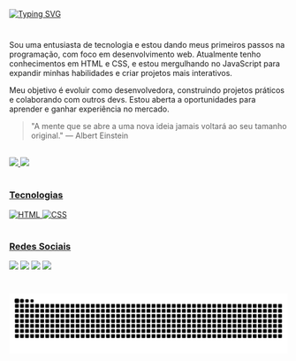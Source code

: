<a href="https://git.io/typing-svg">
  <img src="https://readme-typing-svg.demolab.com?font=Poppins&weight=600&size=20&pause=1000&color=ff64da&vCenter=true&random=false&width=524&lines=Oii,+eu+me+chamo+Waleska!" alt="Typing SVG">
</a>

#

<p>Sou uma entusiasta de tecnologia e estou dando meus primeiros passos na programação, com foco em desenvolvimento web. Atualmente tenho conhecimentos em HTML e CSS, e estou mergulhando no JavaScript para expandir minhas habilidades e criar projetos mais interativos.</p>

<p>Meu objetivo é evoluir como desenvolvedora, construindo projetos práticos e colaborando com outros devs. Estou aberta a oportunidades para aprender e ganhar experiência no mercado.</p>

> "A mente que se abre a uma nova ideia jamais voltará ao seu tamanho original." — Albert Einstein

<br>

<div>
  <a href="https://github.com/walesmalta">
  <img height="160em" src="https://github-readme-stats.vercel.app/api?username=walesmalta&show_icons=true&theme=jolly&include_all_commits=true&count_private=true&bg_color=14181e&border_color=ff64da"/>
  <img height="160em" src="https://github-readme-stats.vercel.app/api/top-langs/?username=walesmalta&layout=compact&langs_count=6&theme=jolly&bg_color=14181e&border_color=ff64da"/>
</div>

#

<h3>Tecnologias</h3> 

<div>
  <img alt="HTML" src="https://img.shields.io/badge/HTML5-EA4C89?.svg?style=for-the-badge&logo=html5&logoColor=white">
  <img alt="CSS" src="https://img.shields.io/badge/CSS3-EA4C89?.svg?style=for-the-badge&logo=css3&logoColor=white">
</div>

#

<h3>Redes Sociais</h3>
 
<div>
  <a href="https://instagram.com/walesmalta" target="_blank"><img src="https://img.shields.io/badge/-Instagram-9146FF?style=for-the-badge&logo=instagram&logoColor=white" target="_blank"></a>
  <a href="mailto:walesmalta@gmail.com"><img src="https://img.shields.io/badge/-Gmail-EA4C89?style=for-the-badge&logo=gmail&logoColor=white" target="_blank"></a>
  <a href="https://discord.com/users/467840762378453006" target="_blank"><img src="https://img.shields.io/badge/Discord-7289DA?style=for-the-badge&logo=discord&logoColor=white" target="_blank"></a> 
  <a href="https://www.linkedin.com/in/walesmalta" target="_blank"><img src="https://img.shields.io/badge/-LinkedIn-%23333?style=for-the-badge&logo=linkedin&logoColor=white" target="_blank"></a> 
</div>

#

<picture align="center">
  <source media="(prefers-color-scheme: dark)" srcset="https://raw.githubusercontent.com/walesmalta/walesmalta/output/github-contribution-grid-snake-dark.svg">
  <source media="(prefers-color-scheme: light)" srcset="https://raw.githubusercontent.com/walesmalta/walesmalta/output/github-contribution-grid-snake-dark.svg">
  <img align="center" alt="github contribution grid snake animation" src="https://raw.githubusercontent.com/walesmalta/walesmalta/output/github-contribution-grid-snake.svg">
</picture>
